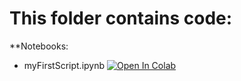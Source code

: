 # This folder contains code:
**Notebooks:
- myFirstScript.ipynb
[![Open In Colab](https://colab.research.google.com/assets/colab-badge.svg)](https://colab.research.google.com/github/LucasConnell/PGSS2020Lecture2/blob/master/MyNotebooks/myFirstScript.ipynb)


